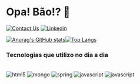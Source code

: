 # Opa! Bão!? 👋

[![Contact Us](https://img.shields.io/badge/Gmail-D14836?style=for-the-badge&logo=gmail&logoColor=white)](mailto:cmo.edson@gmail.com)
[![Linkedin](https://img.shields.io/badge/LinkedIn-0077B5?style=for-the-badge&logo=linkedin&logoColor=white)](https://www.linkedin.com/in/edson-santos-112560224/)

[![Anurag's GitHub stats](https://github-readme-stats.vercel.app/api?username=edsannn&show_icons=true&theme=merko)](https://github.com/anuraghazra/github-readme-stats)[![Top Langs](https://github-readme-stats.vercel.app/api/top-langs/?username=edsannn&layout=compact)](https://github.com/anuraghazra/github-readme-stats)

### Tecnologias que utilizo no dia a dia

<div style="display: inline_block"></br>
    <img align = "center" alt="html5" src="https://img.shields.io/badge/Java-ED8B00?style=for-the-badge&logo=java&logoColor=white" />
    <img align = "center" alt="mongo" src="https://img.shields.io/badge/MongoDB-4EA94B?style=for-the-badge&logo=mongodb&logoColor=white"/>
    <img align = "center" alt="spring" src="https://img.shields.io/badge/Spring-6DB33F?style=for-the-badge&logo=spring&logoColor=white"/>
    <img align = "center" alt="javascript" src="https://img.shields.io/badge/MySQL-00000F?style=for-the-badge&logo=mysql&logoColor=white" />
    <img align = "center" alt="javascript" src="https://img.shields.io/badge/Python-3776AB?style=for-the-badge&logo=python&logoColor=white" />
   
</div> <br>
